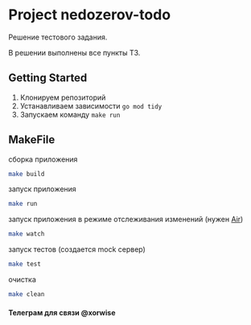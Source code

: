 # Project nedozerov-todo

Решение тестового задания.

В решении выполнены все пункты ТЗ.

## Getting Started

1. Клонируем репозиторий
2. Устанавливаем зависимости `go mod tidy`
3. Запускаем команду `make run`

## MakeFile

сборка приложения
```bash
make build
```

запуск приложения
```bash
make run
```

запуск приложения в режиме отслеживания изменений (нужен [Air](https://github.com/air-verse/air))
```bash
make watch
```

запуск тестов (создается mock сервер)
```bash
make test
```

очистка
```bash
make clean
```

#### Телеграм для связи @xorwise
